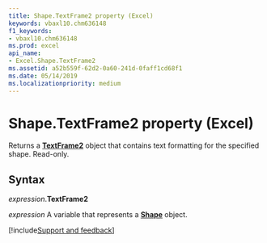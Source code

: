 ```yaml
---
title: Shape.TextFrame2 property (Excel)
keywords: vbaxl10.chm636148
f1_keywords:
- vbaxl10.chm636148
ms.prod: excel
api_name:
- Excel.Shape.TextFrame2
ms.assetid: a52b559f-62d2-0a60-241d-0faff1cd68f1
ms.date: 05/14/2019
ms.localizationpriority: medium
---
```



# Shape.TextFrame2 property (Excel)

Returns a **[TextFrame2](Excel.TextFrame2.md)** object that contains text formatting for the specified shape. Read-only.


## Syntax

_expression_.**TextFrame2**

_expression_ A variable that represents a **[Shape](Excel.Shape.md)** object.




[!include[Support and feedback](~/includes/feedback-boilerplate.md)]